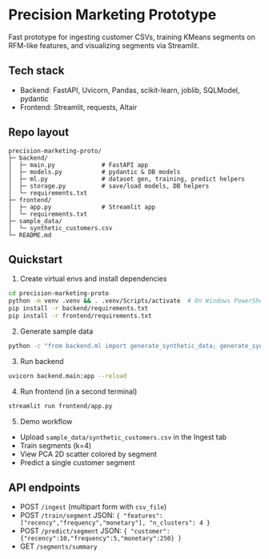 # Precision Marketing Prototype

Fast prototype for ingesting customer CSVs, training KMeans segments on RFM-like features, and visualizing segments via Streamlit.

## Tech stack
- Backend: FastAPI, Uvicorn, Pandas, scikit-learn, joblib, SQLModel, pydantic
- Frontend: Streamlit, requests, Altair

## Repo layout
```
precision-marketing-proto/
├─ backend/
│  ├─ main.py             # FastAPI app
│  ├─ models.py           # pydantic & DB models
│  ├─ ml.py               # dataset gen, training, predict helpers
│  ├─ storage.py          # save/load models, DB helpers
│  └─ requirements.txt
├─ frontend/
│  ├─ app.py              # Streamlit app
│  └─ requirements.txt
├─ sample_data/
│  └─ synthetic_customers.csv
└─ README.md
```

## Quickstart

1) Create virtual envs and install dependencies
```bash
cd precision-marketing-proto
python -m venv .venv && . .venv/Scripts/activate  # On Windows PowerShell: . .venv\Scripts\Activate.ps1
pip install -r backend/requirements.txt
pip install -r frontend/requirements.txt
```

2) Generate sample data
```bash
python -c "from backend.ml import generate_synthetic_data; generate_synthetic_data()"
```

3) Run backend
```bash
uvicorn backend.main:app --reload
```

4) Run frontend (in a second terminal)
```bash
streamlit run frontend/app.py
```

5) Demo workflow
- Upload `sample_data/synthetic_customers.csv` in the Ingest tab
- Train segments (k=4)
- View PCA 2D scatter colored by segment
- Predict a single customer segment

## API endpoints
- POST `/ingest` (multipart form with `csv_file`)
- POST `/train/segment` JSON: `{ "features": ["recency","frequency","monetary"], "n_clusters": 4 }`
- POST `/predict/segment` JSON: `{ "customer": {"recency":10,"frequency":5,"monetary":250} }`
- GET `/segments/summary`


